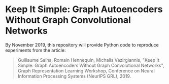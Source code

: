 # Keep It Simple: Graph Autoencoders Without Graph Convolutional Networks

By November 2019, this repository will provide Python code to reproduce experiments from the article:

> Guillaume Salha, Romain Hennequin, Michalis Vazirgiannis, "Keep It Simple: Graph Autoencoders Without Graph Convolutional Networks", Graph Representation Learning Workshop, Conference on Neural Information Processing Systems (NeurIPS GRL), 2019.
